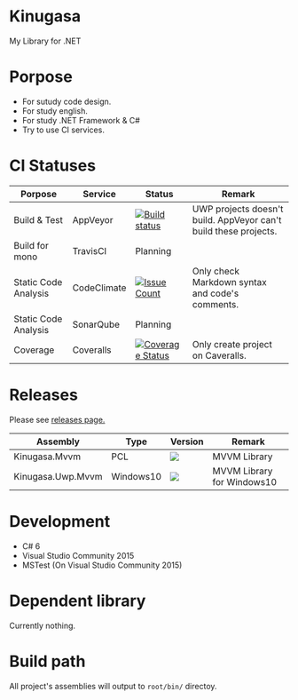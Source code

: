 # Kinugasa 

My Library for .NET

# Porpose
* For sutudy code design.
* For study english.
* For study .NET Framework & C#
* Try to use CI services.

# CI Statuses

|Porpose|Service|Status|Remark|
|---|---|---|---|
|Build & Test|AppVeyor|[![Build status](https://ci.appveyor.com/api/projects/status/mk3thjjapkd1u444/branch/master?svg=true)](https://ci.appveyor.com/project/YoshinoriN/kinugasa)|UWP projects doesn't build. AppVeyor can't build these projects.|
|Build for mono|TravisCI|Planning||
|Static Code Analysis|CodeClimate|[![Issue Count](https://codeclimate.com/github/YoshinoriN/Kinugasa/badges/issue_count.svg)](https://codeclimate.com/github/YoshinoriN/Kinugasa)|Only check Markdown syntax and code's comments.|
|Static Code Analysis|SonarQube|Planning||
|Coverage|Coveralls|[![Coverage Status](https://coveralls.io/repos/github/YoshinoriN/Kinugasa/badge.svg?branch=master)](https://coveralls.io/github/YoshinoriN/Kinugasa?branch=master)|Only create project on Caveralls.|

# Releases

Please see [releases page.](https://github.com/YoshinoriN/Kinugasa/releases)

|Assembly|Type|Version|Remark|
|---|---|---|---|
|Kinugasa.Mvvm|PCL|![](https://img.shields.io/badge/Kinugasa.Mvvm-v1.1.0-blue.svg)|MVVM Library|
|Kinugasa.Uwp.Mvvm|Windows10|![](https://img.shields.io/badge/Kinugasa.Mvvm-v1.1.0-blue.svg)|MVVM Library for Windows10|

# Development
* C# 6
* Visual Studio Community 2015
* MSTest (On Visual Studio Community 2015)

# Dependent library
Currently nothing.

# Build path
All project's assemblies will output to `root/bin/` directoy.
